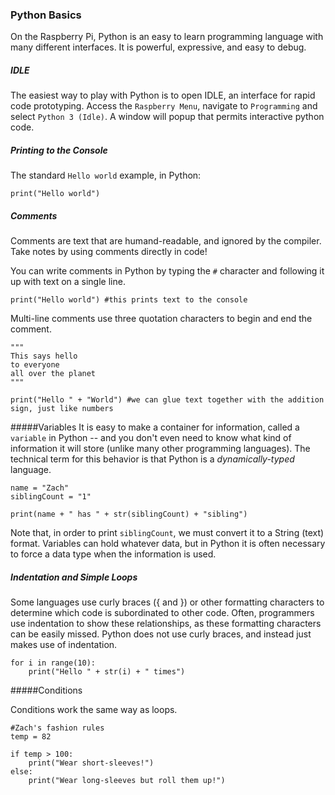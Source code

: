 ### Python Basics

On the Raspberry Pi, Python is an easy to learn programming language with many different interfaces. It is powerful, expressive, and easy to debug.

##### IDLE
The easiest way to play with Python is to open IDLE, an interface for rapid code prototyping. Access the `Raspberry Menu`, navigate to `Programming` and select `Python 3 (Idle)`. A window will popup that permits interactive python code.

##### Printing to the Console
The standard `Hello world` example, in Python:

```
print("Hello world")
```
##### Comments
Comments are text that are humand-readable, and ignored by the compiler. Take notes by using comments directly in code!

You can write comments in Python by typing the `#` character and following it up with text on a single line.

```
print("Hello world") #this prints text to the console
```

Multi-line comments use three quotation characters to begin and end the comment.

```
"""
This says hello
to everyone
all over the planet
"""

print("Hello " + "World") #we can glue text together with the addition sign, just like numbers
```

#####Variables
It is easy to make a container for information, called a `variable` in Python -- and you don't even need to know what kind of information it will store (unlike many other programming languages). The technical term for this behavior is that Python is a *dynamically-typed* language.

```
name = "Zach"
siblingCount = "1"

print(name + " has " + str(siblingCount) + "sibling")
```

Note that, in order to print `siblingCount`, we must convert it to a String (text) format. Variables can hold whatever data, but in Python it is often necessary to force a data type when the information is used.

##### Indentation and Simple Loops
Some languages use curly braces ({ and }) or other formatting characters to determine which code is subordinated to other code. Often, programmers use indentation to show these relationships, as these formatting characters can be easily missed. Python does not use curly braces, and instead just makes use of indentation.

```
for i in range(10):
    print("Hello " + str(i) + " times")
```

#####Conditions

Conditions work the same way as loops.

```
#Zach's fashion rules
temp = 82

if temp > 100:
    print("Wear short-sleeves!")
else:
    print("Wear long-sleeves but roll them up!")
```
